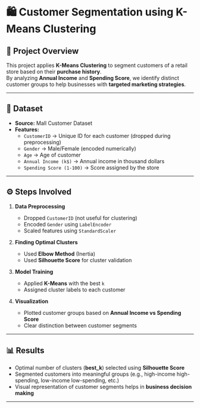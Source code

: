 # 🛍️ Customer Segmentation using K-Means Clustering

## 📌 Project Overview
This project applies **K-Means Clustering** to segment customers of a retail store based on their **purchase history**.  
By analyzing **Annual Income** and **Spending Score**, we identify distinct customer groups to help businesses with **targeted marketing strategies**.

---

## 📂 Dataset
- **Source:** Mall Customer Dataset  
- **Features:**
  - `CustomerID` → Unique ID for each customer (dropped during preprocessing)  
  - `Gender` → Male/Female (encoded numerically)  
  - `Age` → Age of customer  
  - `Annual Income (k$)` → Annual income in thousand dollars  
  - `Spending Score (1-100)` → Score assigned by the store  

---

## ⚙️ Steps Involved
1. **Data Preprocessing**
   - Dropped `CustomerID` (not useful for clustering)  
   - Encoded `Gender` using `LabelEncoder`  
   - Scaled features using `StandardScaler`  

2. **Finding Optimal Clusters**
   - Used **Elbow Method** (Inertia)  
   - Used **Silhouette Score** for cluster validation  

3. **Model Training**
   - Applied **K-Means** with the best `k`  
   - Assigned cluster labels to each customer  

4. **Visualization**
   - Plotted customer groups based on **Annual Income vs Spending Score**  
   - Clear distinction between customer segments  

---

## 📊 Results
- Optimal number of clusters (**best_k**) selected using **Silhouette Score**  
- Segmented customers into meaningful groups (e.g., high-income high-spending, low-income low-spending, etc.)  
- Visual representation of customer segments helps in **business decision making**  

---

